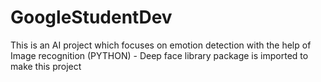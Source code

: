 # GoogleStudentDev
This is an AI project which  focuses on emotion detection with the help of Image recognition (PYTHON) - Deep face library package is imported to make this project
